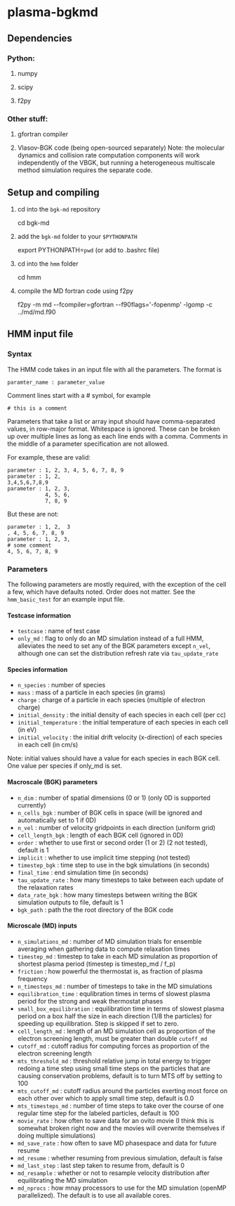 # plasma-bgkmd

## Dependencies

### Python:

1) numpy 

2) scipy

3) f2py 

### Other stuff:

1) gfortran compiler

2) Vlasov-BGK code (being open-sourced separately)
Note: the molecular dynamics and collision rate computation components will
work independently of the VBGK, but running a heterogeneous multiscale method
simulation requires the separate code.

## Setup and compiling

1) cd into the `bgk-md` repository
    
    cd bgk-md

2) add the `bgk-md` folder to your `$PYTHONPATH`
    
    export PYTHONPATH=`pwd`
    (or add to .bashrc file)

3) cd into the `hmm` folder
    
    cd hmm 

4) compile the MD fortran code using f2py

    f2py -m md --fcompiler=gfortran --f90flags='-fopenmp' -lgomp -c ../md/md.f90


## HMM input file

### Syntax

The HMM code takes in an input file with all the parameters. The format is 

    paramter_name : parameter_value

Comment lines start with a # symbol, for example

    # this is a comment    
    
Parameters that take a list or array input should have
comma-separated values, in row-major format. Whitespace is ignored.
These can be broken up over multiple lines as long as each line ends with a 
comma. Comments in the middle of a parameter specification are not allowed.

For example, these are valid:

    parameter : 1, 2, 3, 4, 5, 6, 7, 8, 9
    parameter : 1, 2,
    3,4,5,6,7,8,9
    parameter : 1, 2, 3,
                4, 5, 6,
                7, 8, 9
                
But these are not:

    parameter : 1, 2,  3
    , 4, 5, 6, 7, 8, 9
    parameter : 1, 2, 3,
    # some comment
    4, 5, 6, 7, 8, 9
    
### Parameters

The following parameters are mostly required, with the exception of the cell a
few, which have defaults noted. Order does not matter. See the `hmm_basic_test`
for an example input file.

#### Testcase information
* `testcase` : name of test case
* `only_md` : flag to only do an MD simulation instead of a full HMM,
alleviates the need to set any of the BGK parameters except `n_vel`, although
one can set the distribution refresh rate via `tau_update_rate`

#### Species information
* `n_species` : number of species
* `mass` : mass of a particle in each species (in grams)
* `charge` : charge of a particle in each species (multiple of electron charge)
* `initial_density` : the initial density of each species in each cell (per cc)
* `initial_temperature` : the initial temperature of each species in each cell 
(in eV)
* `initial_velocity` : the initial drift velocity (x-direction)  of each
species in each cell (in cm/s)

Note: initial values should have a value for each species in each BGK cell. One
value per species if only\_md is set.

#### Macroscale (BGK) parameters
* `n_dim` : number of spatial dimensions (0 or 1)
(only 0D is  supported currently)
* `n_cells_bgk` : number of BGK cells in space
(will be ignored and automatically set to 1 if 0D)
* `n_vel` : number of velocity gridpoints in each direction (uniform grid)
* `cell_length_bgk` : length of each BGK cell (ignored in 0D)
* `order` : whether to use first or second order (1 or 2) (2 not tested), 
default is 1
* `implicit` : whether to use implicit time stepping (not tested)
* `timestep_bgk` : time step to use in the bgk simulations (in seconds)
* `final_time` : end simulation time (in seconds)
* `tau_update_rate` : how many timesteps to take between each update of the
relaxation rates
* `data_rate_bgk` : how many timesteps between writing the BGK simulation
outputs to file, default is 1
* `bgk_path` : path the the root directory of the BGK code

#### Microscale (MD) inputs
* `n_simulations_md` : number of MD simulation trials for ensemble averaging
when gathering data to compute relaxation times
* `timestep_md` : timestep to take in each MD simulation as proportion of
shortest plasma period (timestep is timestep\_md / f\_p)
* `friction` : how powerful the thermostat is, as fraction of plasma frequency
* `n_timesteps_md` : number of timesteps to take in the MD simulations
* `equilibration_time` : equlibration times in terms of slowest plasma period
for the strong and weak thermostat phases
* `small_box_equilibration` : equilibration time in terms of slowest plasma
period on a box half the size in each direction (1/8 the particles) for
speeding up equilibration. Step is skipped if set to zero.
* `cell_length_md` : length of an MD simulation cell as proportion of the
electron screening length, must be greater than double `cutoff_md`
* `cutoff_md` : cutoff radius for computing forces as proportion of the
electron screening length
* `mts_threshold_md` : threshold relative jump in total energy to trigger
redoing a time step using small time steps on the particles that are causing
conservation problems, default is to turn MTS off by setting to 100
* `mts_cutoff_md` : cutoff radius around the particles exerting most force on
each other over which to apply small time step, default is 0.0
* `mts_timesteps_md` : number of time steps to take over the course of one
regular time step for the labeled particles, default is 100
* `movie_rate` : how often to save data for an ovito movie (I think this is
somewhat broken right now and the movies will overwrite themselves if doing
multiple simulations)
* `md_save_rate` : how often to save MD phasespace and data for future resume
* `md_resume` : whether resuming from previous simulation, default is false
* `md_last_step` : last step taken to resume from, default is 0
* `md_resample` : whether or not to resample velocity distribution
after equilibrating the MD simulation
* `md_nprocs` : how mnay processors to use for the MD simulation (openMP
parallelized). The default is to use all available cores.
